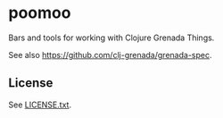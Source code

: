 # poomoo

Bars and tools for working with Clojure Grenada Things.

See also https://github.com/clj-grenada/grenada-spec.

## License

See [LICENSE.txt](LICENSE.txt).

